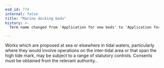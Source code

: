 ```yaml
---
esd_id: 774
internal: false
title: "Marine docking beds"
history: >-
  Term name changed from 'Application for new beds' to 'Application for new (docking) beds' and scope notes added in version 2.02. Scope notes updated in version 3.0 to clarify responsibilities. Term name changed from 'Application for new (docking) beds' to 'Ports and harbours - marine docking beds - applications' in version 3.00. Name changed to 'Marine docking beds' in version 4.00.

---
```


Works which are proposed at sea or elsewhere in tidal waters, particularly where they would involve operations on the inter-tidal area or that span the high tide mark, may be subject to a range of statutory controls. Consents must be obtained from the relevant authority..

